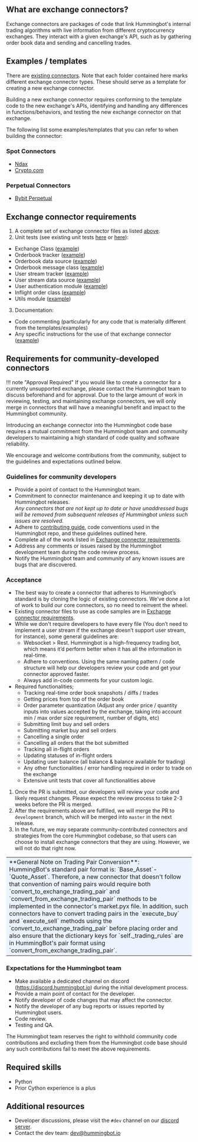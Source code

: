 ## What are exchange connectors?

Exchange connectors are packages of code that link Hummingbot's internal trading algorithms with live information from different cryptocurrency exchanges. They interact with a given exchange's API, such as by gathering order book data and sending and cancelling trades.

## Examples / templates

There are [existing connectors](https://github.com/hummingbot/hummingbot/tree/master/hummingbot/connector). Note that each folder contained here marks different exchange connector types. These should serve as a template for creating a new exchange connector.

Building a new exchange connector requires conforming to the template code to the new exchange's APIs, identifying and handling any differences in functions/behaviors, and testing the new exchange connector on that exchange.

The following list some examples/templates that you can refer to when building the connector:

### Spot Connectors

- [Ndax](https://github.com/hummingbot/hummingbot/tree/master/hummingbot/connector/exchange/ndax)
- [Crypto.com](https://github.com/hummingbot/hummingbot/tree/master/hummingbot/connector/exchange/crypto_com) 

### Perpetual Connectors

- [Bybit Perpetual](https://github.com/hummingbot/hummingbot/tree/master/hummingbot/connector/derivative/bybit_perpetual)

## Exchange connector requirements

1. A complete set of exchange connector files as listed [above](https://docs.hummingbot.io/exchanges/).
2. Unit tests (see existing unit tests [here](https://github.com/hummingbot/hummingbot/tree/master/test/hummingbot/connector/exchange/) or [here](https://github.com/hummingbot/hummingbot/tree/master/test/hummingbot/connector/derivative)):
  - Exchange Class ([example](https://github.com/hummingbot/hummingbot/tree/master/test/hummingbot/connector/exchange/ndax/test_ndax_exchange.py))
  - Orderbook tracker ([example](https://github.com/hummingbot/hummingbot/tree/master/test/hummingbot/connector/exchange/ndax/test_ndax_order_book_tracker.py))
  - Orderbook data source ([example](https://github.com/hummingbot/hummingbot/blob/master/test/hummingbot/connector/exchange/ndax/test_ndax_api_order_book_data_source.py))
  - Orderbook message class ([example](https://github.com/hummingbot/hummingbot/blob/master/test/hummingbot/connector/exchange/ndax/test_ndax_order_book_message.py))
  - User stream tracker ([example](https://github.com/hummingbot/hummingbot/tree/master/test/hummingbot/connector/exchange/ndax/test_ndax_user_stream_tracker.py))
  - User stream data source ([example](https://github.com/hummingbot/hummingbot/blob/master/test/hummingbot/connector/exchange/ndax/test_ndax_api_user_stream_data_source.py))
  - User authentication module ([example](https://github.com/hummingbot/hummingbot/tree/master/test/hummingbot/connector/exchange/ndax/test_ndax_auth.py))
  - Inflight order class ([example](https://github.com/hummingbot/hummingbot/blob/master/test/hummingbot/connector/exchange/ndax/test_ndax_in_flight_order.py))
  - Utils module ([example](https://github.com/hummingbot/hummingbot/blob/master/test/hummingbot/connector/exchange/ndax/test_ndax_utils.py))

3. Documentation:
  - Code commenting (particularly for any code that is materially different from the templates/examples)
  - Any specific instructions for the use of that exchange connector ([example](https://docs.hummingbot.io/exchanges/binance/))

## Requirements for community-developed connectors

!!! note "Approval Required"
    If you would like to create a connector for a currently unsupported exchange, please contact the Hummingbot team to discuss beforehand and for approval. Due to the large amount of work in reviewing, testing, and maintaining exchange connectors, we will only merge in connectors that will have a meaningful benefit and impact to the Hummingbot community.

Introducing an exchange connector into the Hummingbot code base requires a mutual commitment from the Hummingbot team and community developers to maintaining a high standard of code quality and software reliability.

We encourage and welcome contributions from the community, subject to the guidelines and expectations outlined below.

### Guidelines for community developers
- Provide a point of contact to the Hummingbot team.
- Commitment to connector maintenance and keeping it up to date with Hummingbot releases. <br/>*Any connectors that are not kept up to date or have unaddressed bugs will be removed from subsequent releases of Hummingbot unless such issues are resolved.*
- Adhere to [contributing guide](https://github.com/hummingbot/hummingbot/blob/master/CONTRIBUTING.md), code conventions used in the Hummingbot repo, and these guidelines outlined here.
- Complete all of the work listed in [Exchange connector requirements](#exchange-connector-requirements).
- Address any comments or issues raised by the Hummingbot development team during the code review process.
- Notify the Hummingbot team and community of any known issues are bugs that are discovered.

### Acceptance
- The best way to create a connector that adheres to Hummingbot’s standard is by cloning the logic of existing connectors. We’ve done a lot of work to build our core connectors, so no need to reinvent the wheel.
- Existing connector files to use as code samples are in [Exchange connector requirements](#exchange-connector-requirements).
- While we don't require developers to have every file (You don’t need to implement a user stream if the exchange doesn’t support user stream, for instance), some general guidelines are:
    - Websocket > Rest. Hummingbot is a high-frequency trading bot, which means it’d perform better when it has all the information in real-time.
    - Adhere to conventions. Using the same naming pattern / code structure will help our developers review your code and get your connector approved faster.
    - Always add in-code comments for your custom logic.
- Required functionalities;
    - Tracking real-time order book snapshots / diffs / trades
    - Getting prices from top of the order book
    - Order parameter quantization (Adjust any order price / quantity inputs into values accepted by the exchange, taking into account min / max order size requirement, number of digits, etc)
    - Submitting limit buy and sell orders
    - Submitting market buy and sell orders
    - Cancelling a single order
    - Cancelling all orders that the bot submitted
    - Tracking all in-flight orders
    - Updating statuses of in-flight orders
    - Updating user balance (all balance & balance available for trading)
    - Any other functionalities / error handling required in order to trade on the exchange
    - Extensive unit tests that cover all functionalities above
1. Once the PR is submitted, our developers will review your code and likely request changes. Please expect the review process to take 2-3 weeks before the PR is merged.
2. After the requirements above are fulfilled, we will merge the PR to `development` branch, which will be merged into `master` in the next release.
3. In the future, we may separate community-contributed connectors and strategies from the core Hummingbot codebase, so that users can choose to install exchange connectors that they are using. However, we will not do that right now.
<table><tbody><tr><td bgcolor="#ecf3ff">**General Note on Trading Pair Conversion**: </br> HummingBot's standard pair format is: `Base_Asset`-`Quote_Asset`. Therefore, a new connector that doesn't follow that convention of naming pairs would require both `convert_to_exchange_trading_pair` and `convert_from_exchange_trading_pair` methods to be implemented in the connector's market.pyx file. In addition, such connectors have to convert trading pairs in the `execute_buy` and `execute_sell` methods using the `convert_to_exchange_trading_pair` before placing order and also ensure that the dictionary keys for `self._trading_rules` are in HummingBot's pair format using `convert_from_exchange_trading_pair`. </td></tr></tbody></table>

### Expectations for the Hummingbot team
- Make available a dedicated channel on discord (https://discord.hummingbot.io) during the initial development process.
- Provide a main point of contact for the developer.
- Notify developer of code changes that may affect the connector.
- Notify the developer of any bug reports or issues reported by Hummingbot users.
- Code review.
- Testing and QA.

The Hummingbot team reserves the right to withhold community code contributions and excluding them from the Hummingbot code base should any such contributions fail to meet the above requirements.

## Required skills
- Python
- Prior Cython experience is a plus

## Additional resources
- Developer discussions, please visit the `#dev` channel on our [discord server](https://discord.hummingbot.io).
- Contact the dev team: [dev@hummingbot.io](mailto:dev@hummingbot.io)
